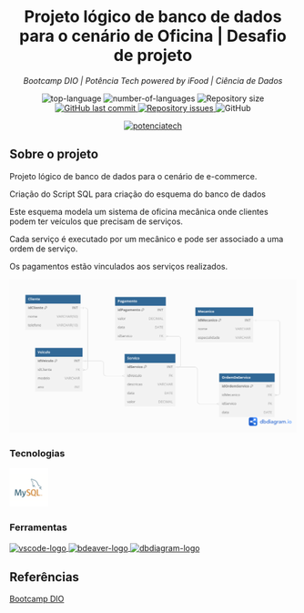 <h1 align="center">Projeto lógico de banco de dados para o cenário de Oficina | Desafio de projeto</h1>

<p align="center"><i>Bootcamp DIO | Potência Tech powered by iFood | Ciência de Dados</i></p>

<p align="center" display="inline-block">
  <img src="https://img.shields.io/github/languages/top/eltonmorenocl/dio-oficina-desafio-mysql" alt="top-language"/>
  <img src="https://img.shields.io/github/languages/count/eltonmorenocl/dio-oficina-desafio-mysql" alt="number-of-languages"/>
  <img alt="Repository size" src="https://img.shields.io/github/repo-size/eltonmorenocl/dio-oficina-desafio-mysql">
  <a href="https://github.com/eltonmorenocl/dio-oficina-desafio-mysql/commits/master">
    <img alt="GitHub last commit" src="https://img.shields.io/github/last-commit/eltonmorenocl/dio-oficina-desafio-mysql">
  </a>

  <a href="https://github.com/eltonmorenocl/dio-oficina-desafio-mysql">
    <img alt="Repository issues" src="https://img.shields.io/github/issues/eltonmorenocl/dio-oficina-desafio-mysql">
  </a>

  <img alt="GitHub" src="https://img.shields.io/github/license/eltonmorenocl/dio-oficina-desafio-mysql">
  </p>
</p>
<p align="center">
  <a href="https://web.dio.me/track/potencia-tech-powered-ifood-ciencias-de-dados-com-python">
    <img width="150" src="https://hermes.dio.me/tracks/f5dba255-da18-427a-a02a-ca11a339c1cd.png" alt="potenciatech"  text-align:   center>
  </a>  
</p>

##  Sobre o projeto

Projeto lógico de banco de dados para o cenário de e-commerce.

Criação do Script SQL para criação do esquema do banco de dados

Este esquema modela um sistema de oficina mecânica onde clientes podem ter veículos que precisam de serviços. 

Cada serviço é executado por um mecânico e pode ser associado a uma ordem de serviço. 

Os pagamentos estão vinculados aos serviços realizados. 

<p align="left">
  <img width="850" src="https://github.com/eltonmorenocl/dio-oficina-desafio-mysql/blob/main/Diagrama-OficinaDio.png" alt="potenciatech">
</p>

### Tecnologias

<p display="inline-block">
  <a href="https://www.mysql.com/">
    <img width="68" src="https://raw.githubusercontent.com/github/explore/80688e429a7d4ef2fca1e82350fe8e3517d3494d/topics/mysql/mysql.png" alt="msql">
  </a>  
</p>
                                                                                                  
### Ferramentas

<p display="inline-block">
  <a href="https://code.visualstudio.com/">
    <img width="48" src="https://upload.wikimedia.org/wikipedia/commons/thumb/9/9a/Visual_Studio_Code_1.35_icon.svg/2048px-Visual_Studio_Code_1.35_icon.svg.png" alt="vscode-logo" align="center"/>
  </a>
  <a href="https://dbeaver.io/">
    <img width="122" src="https://repository-images.githubusercontent.com/44662669/f3f5c080-808b-11ea-9713-2bea65875d95" alt="bdeaver-logo" align="center"/>
  </a>
  <a href="https://dbdiagram.io/"> 
    <img width="122" src="https://community.dbdiagram.io/uploads/default/original/1X/4431f78b1742115d112e87b93af510e8ce32d222.png" alt="dbdiagram-logo"       align="center"/>
  </a>
</p>


## Referências
[Bootcamp DIO](https://web.dio.me/track/potencia-tech-powered-ifood-ciencias-de-dados-com-python)

